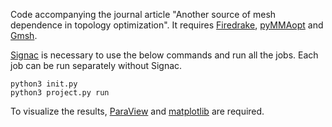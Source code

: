 Code accompanying the journal article "Another source of mesh dependence in topology optimization".
It requires [Firedrake](https://github.com/firedrakeproject/firedrake), [pyMMAopt](https://github.com/LLNL/pyMMAopt) and [Gmsh](https://gmsh.info/).

[Signac](https://signac.io/) is necessary to use the below commands and run all the jobs.
Each job can be run separately without Signac.
```
python3 init.py
python3 project.py run
```
To visualize the results, [ParaView](https://www.paraview.org/) and [matplotlib](https://matplotlib.org/) are required.
